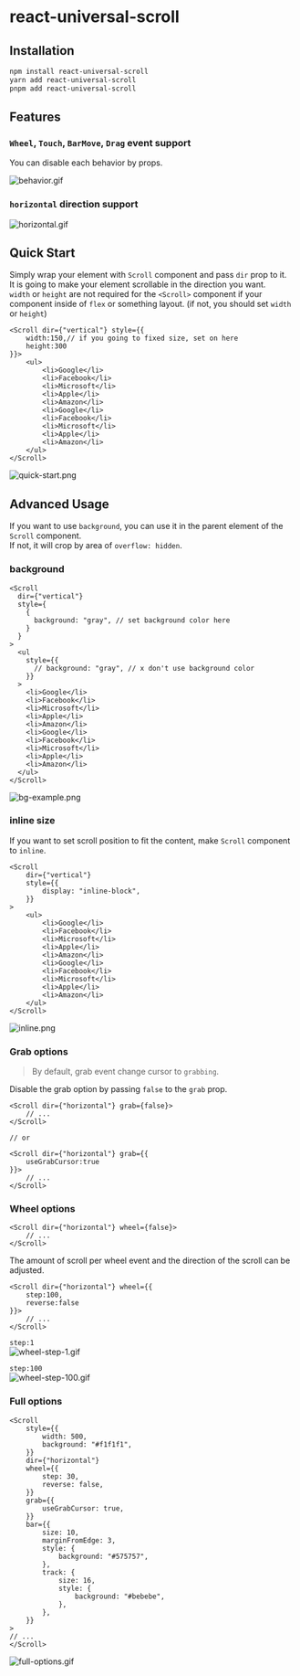 # react-universal-scroll

## Installation

```bash
npm install react-universal-scroll
yarn add react-universal-scroll
pnpm add react-universal-scroll
```

## Features

### `Wheel`, `Touch`, `BarMove`, `Drag` event support

You can disable each behavior by props.

![behavior.gif](docs%2Fimg%2Fbehavior.gif)

### `horizontal` direction support

![horizontal.gif](docs%2Fimg%2Fhorizontal.gif)

## Quick Start

Simply wrap your element with `Scroll` component and pass `dir` prop to it.   
It is going to make your element scrollable in the direction you want.   
`width` or `height` are not required for the `<Scroll>` component if your component inside of `flex` or something layout. (if not, you should set `width` or `height`)

```tsx
<Scroll dir={"vertical"} style={{
    width:150,// if you going to fixed size, set on here
    height:300 
}}>
    <ul>
        <li>Google</li>
        <li>Facebook</li>
        <li>Microsoft</li>
        <li>Apple</li>
        <li>Amazon</li>
        <li>Google</li>
        <li>Facebook</li>
        <li>Microsoft</li>
        <li>Apple</li>
        <li>Amazon</li>
    </ul>
</Scroll>
```

![quick-start.png](docs%2Fimg%2Fquick-start.png)

## Advanced Usage

If you want to use `background`, you can use it in the parent element of the `Scroll` component.   
If not, it will crop by area of `overflow: hidden`.

### background

```tsx
<Scroll
  dir={"vertical"}
  style={
    {
      background: "gray", // set background color here
    }
  }
>
  <ul
    style={{
      // background: "gray", // x don't use background color
    }}
  >
    <li>Google</li>
    <li>Facebook</li>
    <li>Microsoft</li>
    <li>Apple</li>
    <li>Amazon</li>
    <li>Google</li>
    <li>Facebook</li>
    <li>Microsoft</li>
    <li>Apple</li>
    <li>Amazon</li>
  </ul>
</Scroll>
```

![bg-example.png](docs%2Fimg%2Fbg-example.png)

### inline size

If you want to set scroll position to fit the content, make `Scroll` component to `inline`.

```tsx
<Scroll
    dir={"vertical"}
    style={{
        display: "inline-block",
    }}
>
    <ul>
        <li>Google</li>
        <li>Facebook</li>
        <li>Microsoft</li>
        <li>Apple</li>
        <li>Amazon</li>
        <li>Google</li>
        <li>Facebook</li>
        <li>Microsoft</li>
        <li>Apple</li>
        <li>Amazon</li>
    </ul>
</Scroll>
```

![inline.png](docs%2Fimg%2Finline.png)

### Grab options

> By default, grab event change cursor to `grabbing`.

Disable the grab option by passing `false` to the `grab` prop.

```tsx
<Scroll dir={"horizontal"} grab={false}>
    // ...
</Scroll>

// or 

<Scroll dir={"horizontal"} grab={{
    useGrabCursor:true
}}>
    // ...
</Scroll>
```

### Wheel options

```tsx
<Scroll dir={"horizontal"} wheel={false}>
    // ...
</Scroll>
```

The amount of scroll per wheel event and the direction of the scroll can be adjusted.

```tsx
<Scroll dir={"horizontal"} wheel={{
    step:100,
    reverse:false
}}>
    // ...
</Scroll>
```

`step:1`   
![wheel-step-1.gif](docs%2Fimg%2Fwheel-step-1.gif)

`step:100`   
![wheel-step-100.gif](docs%2Fimg%2Fwheel-step-100.gif)

### Full options

```tsx
<Scroll
    style={{
        width: 500,
        background: "#f1f1f1",
    }}
    dir={"horizontal"}
    wheel={{
        step: 30,
        reverse: false,
    }}
    grab={{
        useGrabCursor: true,
    }}
    bar={{
        size: 10,
        marginFromEdge: 3,
        style: {
            background: "#575757",
        },
        track: {
            size: 16,
            style: {
                background: "#bebebe",
            },
        },
    }}
>
// ...    
</Scroll>
```

![full-options.gif](docs%2Fimg%2Ffull-options.gif)
